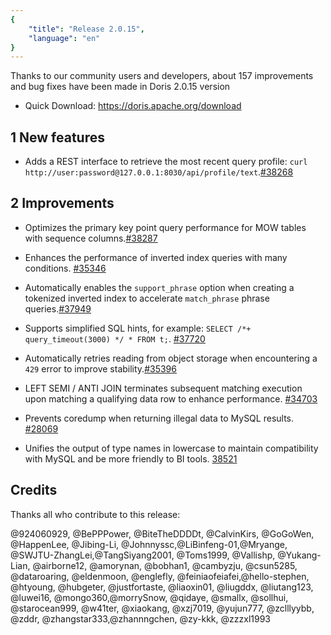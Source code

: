 ```yaml
---
{
    "title": "Release 2.0.15",
    "language": "en"
}
---
```


<!--
Licensed to the Apache Software Foundation (ASF) under one
or more contributor license agreements.  See the NOTICE file
distributed with this work for additional information
regarding copyright ownership.  The ASF licenses this file
to you under the Apache License, Version 2.0 (the
"License"); you may not use this file except in compliance
with the License.  You may obtain a copy of the License at

  http://www.apache.org/licenses/LICENSE-2.0

Unless required by applicable law or agreed to in writing,
software distributed under the License is distributed on an
"AS IS" BASIS, WITHOUT WARRANTIES OR CONDITIONS OF ANY
KIND, either express or implied.  See the License for the
specific language governing permissions and limitations
under the License.
-->

Thanks to our community users and developers, about 157 improvements and bug fixes have been made in Doris 2.0.15 version

- Quick Download: https://doris.apache.org/download
                                                                                                                                                   
## 1 New features 

- Adds a REST interface to retrieve the most recent query profile: `curl http://user:password@127.0.0.1:8030/api/profile/text`.[#38268](https://github.com/apache/doris/pull/38268)
                                                                                                                                                               
## 2 Improvements 
                                                                                                                           
- Optimizes the primary key point query performance for MOW tables with sequence columns.[#38287](https://github.com/apache/doris/pull/38287)

- Enhances the performance of inverted index queries with many conditions. [#35346](https://github.com/apache/doris/pull/35346)
                                                                                                                 
- Automatically enables the `support_phrase` option when creating a tokenized inverted index to accelerate `match_phrase` phrase queries.[#37949](https://github.com/apache/doris/pull/37949)

- Supports simplified SQL hints, for example: `SELECT /*+ query_timeout(3000) */ * FROM t;`. [#37720](https://github.com/apache/doris/pull/37720)

- Automatically retries reading from object storage when encountering a `429` error to improve stability.[#35396](https://github.com/apache/doris/pull/35396)

- LEFT SEMI / ANTI JOIN terminates subsequent matching execution upon matching a qualifying data row to enhance performance. [#34703](https://github.com/apache/doris/pull/34703)

- Prevents coredump when returning illegal data to MySQL results. [#28069](https://github.com/apache/doris/pull/28069) 

- Unifies the output of type names in lowercase to maintain compatibility with MySQL and be more friendly to BI tools. [38521](https://github.com/apache/doris/pull/38521) 
                                                                                                                                                               
## Credits 
   
Thanks all who contribute to this release:  

@924060929, @BePPPower, @BiteTheDDDDt, @CalvinKirs, @GoGoWen, @HappenLee, @Jibing-Li, @Johnnyssc,@LiBinfeng-01,@Mryange, @SWJTU-ZhangLei,@TangSiyang2001, @Toms1999, @Vallishp, @Yukang-Lian, @airborne12, @amorynan, @bobhan1, @cambyzju, @csun5285, @dataroaring, @eldenmoon, @englefly, @feiniaofeiafei,@hello-stephen, @htyoung, @hubgeter, @justfortaste, @liaoxin01, @liugddx, @liutang123, @luwei16, @mongo360,@morrySnow, @qidaye, @smallx, @sollhui, @starocean999, @w41ter, @xiaokang, @xzj7019, @yujun777, @zclllyybb, @zddr, @zhangstar333,@zhannngchen, @zy-kkk, @zzzxl1993